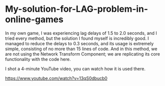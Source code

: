 # My-solution-for-LAG-problem-in-online-games

In my own game, I was experiencing lag delays of 1.5 to 2.0 seconds, and I tried every method, but the solution I found myself is incredibly good. I managed to reduce the delays to 0.3 seconds, and its usage is extremely simple, consisting of no more than 15 lines of code. And in this method, we are not using the Network Transform Component; we are replicating its core functionality with the code here.

I shot a 4-minute YouTube video, you can watch how it is used there.

https://www.youtube.com/watch?v=13qS0dbucb0
